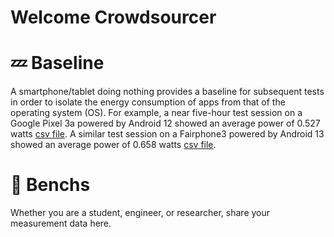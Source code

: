 # Welcome Crowdsourcer

# 💤 Baseline

A smartphone/tablet doing nothing provides a baseline for subsequent tests in order to isolate the energy consumption of apps from that of the operating system (OS). For example, a near five-hour test session on a Google Pixel 3a powered by Android 12 showed an average power of 0.527 watts [csv file](idle_4h48min_Pixel3a.csv).
A similar test session on a Fairphone3 powered by Android 13 showed an average power of 0.658 watts [csv file](idle_4h40min_Fairphone3.csv).

# 💪 Benchs

Whether you are a student, engineer, or researcher, share your measurement data here.

